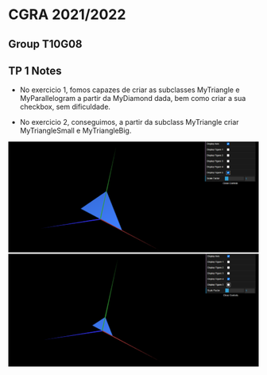 # CGRA 2021/2022

## Group T10G08

## TP 1 Notes

- No exercicio 1, fomos capazes de criar as subclasses MyTriangle e MyParallelogram a partir da MyDiamond dada, bem como criar a sua checkbox, sem dificuldade.

- No exercicio 2, conseguimos, a partir da subclass MyTriangle criar MyTriangleSmall e MyTriangleBig.

![Screenshot 1](screenshots/cgra-t10g08-tp1-1.png)
![Screenshot 2](screenshots/cgra-t10g08-tp1-2.png)
